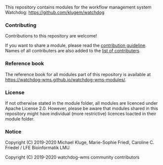 This repository contains modules for the workflow management system Watchdog: https://github.com/klugem/watchdog

### Contributing
 Contributions to this repository are welcome!

If you want to share a module, please read the [contribution guideline](CONTRIBUTING.md). Names of all contributers are also added to the [list of contributers](CONTRIBUTORS.txt).

### Reference book
The reference book for all modules part of this repository is available at https://watchdog-wms.github.io/watchdog-wms-modules/.

### License
If not otherwise stated in the module folder, all modules are licenced under Apache License 2.0.
However, please be aware that modules shared in this repository might have individual (more restrictive) licences loacted in their module folder.

### Notice
Copyright (C) 2019-2020 Michael Kluge, Marie-Sophie Friedl, Caroline C. Friedel / LFE Bioinformatik LMU

Copyright (C) 2019-2020 watchdog-wms community contributors
